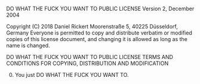 DO WHAT THE FUCK YOU WANT TO PUBLIC LICENSE
        Version 2, December 2004

Copyright (C) 2018 Daniel Rickert
Moorenstraße 5, 40225 Düsseldorf, Germany
Everyone is permitted to copy and distribute verbatim or modified
copies of this license document, and changing it is allowed as long
as the name is changed.

DO WHAT THE FUCK YOU WANT TO PUBLIC LICENSE
TERMS AND CONDITIONS FOR COPYING, DISTRIBUTION AND MODIFICATION

0. You just DO WHAT THE FUCK YOU WANT TO.
